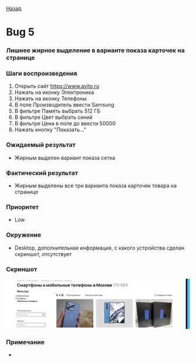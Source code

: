 [Назад](../BUGS.md)

# Bug 5

### Лишнее жирное выделение в варианте показа карточек на странице

### Шаги воспроизведения

1. Открыть сайт https://www.avito.ru  
2. Нажать на иконку Электроника  
3. Нажать на иконку Телефоны  
4. В поле Производитель ввести Samsung  
5. В фильтре Память выбрать 512 ГБ  
6. В фильтре Цвет выбрать синий  
7. В фильтре Цена в поле до ввести 50000  
8. Нажать кнопку "Показать..."  

### Ожидаемый результат
* Жирным выделен вариант показа сетка  

### Фактический результат
* Жирным выделены все три варианта показа карточек товара на странице   

### Приоритет
* Low  

### Окружение
* Desktop, дополнительная информация, с какого устройства сделан скриншот, отсутствует  
### Скриншот
![bug-5](images/bug-5.png)     
### Примечание
*  